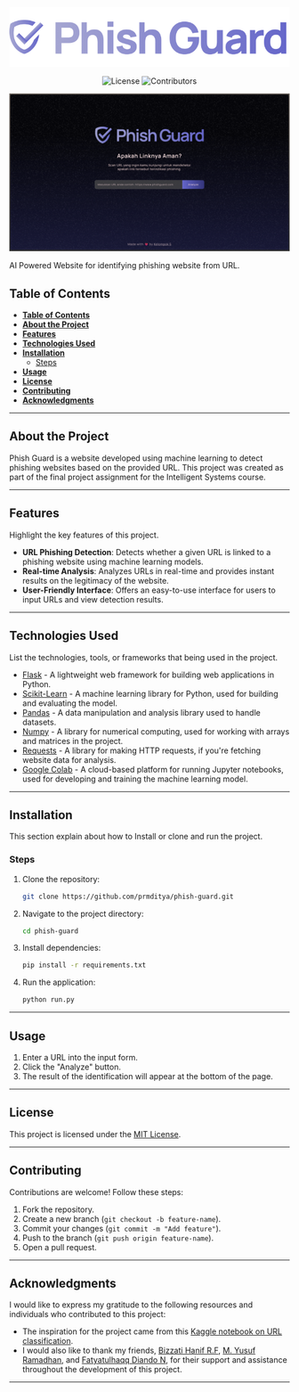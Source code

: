 <p align="center">
  <img src="./static/asset/title.png" width="600px"/>
</p>

<div align="center">

![License](https://img.shields.io/badge/license-MIT-blue)
![Contributors](https://img.shields.io/github/contributors/prmditya/phish-guard)

</div>

<img src="./static/asset/screenshot.png">

<br>

AI Powered Website for identifying phishing website from URL.

## **Table of Contents**
- [**Table of Contents**](#table-of-contents)
- [**About the Project**](#about-the-project)
- [**Features**](#features)
- [**Technologies Used**](#technologies-used)
- [**Installation**](#installation)
  - [Steps](#steps)
- [**Usage**](#usage)
- [**License**](#license)
- [**Contributing**](#contributing)
- [**Acknowledgments**](#acknowledgments)

---

## **About the Project**
Phish Guard is a website developed using machine learning to detect phishing websites based on the provided URL. This project was created as part of the final project assignment for the Intelligent Systems course.

---

## **Features**
Highlight the key features of this project.  
- **URL Phishing Detection**: Detects whether a given URL is linked to a phishing website using machine learning models.
- **Real-time Analysis**: Analyzes URLs in real-time and provides instant results on the legitimacy of the website.
- **User-Friendly Interface**: Offers an easy-to-use interface for users to input URLs and view detection results.

---

## **Technologies Used**
List the technologies, tools, or frameworks that being used in the project.  
- [Flask](https://flask.palletsprojects.com/en/stable/) - A lightweight web framework for building web applications in Python. 
- [Scikit-Learn](https://scikit-learn.org/stable/) - A machine learning library for Python, used for building and evaluating the model.
- [Pandas](https://pandas.pydata.org/docs/getting_started/index.html) - A data manipulation and analysis library used to handle datasets.
- [Numpy](https://numpy.org/) - A library for numerical computing, used for working with arrays and matrices in the project.
- [Requests](https://requests.readthedocs.io/en/latest/) - A library for making HTTP requests, if you're fetching website data for analysis.
- [Google Colab](https://colab.research.google.com/) - A cloud-based platform for running Jupyter notebooks, used for developing and training the machine learning model.

---

## **Installation**
This section explain about how to Install or clone and run the project.

### Steps
1. Clone the repository:
   ```bash
   git clone https://github.com/prmditya/phish-guard.git
   ```
2. Navigate to the project directory:
   ```bash
   cd phish-guard
   ```
3. Install dependencies:
   ```bash
   pip install -r requirements.txt
   ```
4. Run the application:
   ```bash
   python run.py
   ```

---

## **Usage**
1. Enter a URL into the input form.
2. Click the "Analyze" button.
3. The result of the identification will appear at the bottom of the page.

---

## **License**
This project is licensed under the [MIT License](LICENSE).  

---

## **Contributing**
Contributions are welcome! Follow these steps:  
1. Fork the repository.  
2. Create a new branch (`git checkout -b feature-name`).  
3. Commit your changes (`git commit -m "Add feature"`).  
4. Push to the branch (`git push origin feature-name`).  
5. Open a pull request.

---

## **Acknowledgments**
I would like to express my gratitude to the following resources and individuals who contributed to this project:

- The inspiration for the project came from this [Kaggle notebook on URL classification](https://www.kaggle.com/code/busrabetulcavusoglu/urls-classification).
- I would also like to thank my friends, [Bizzati Hanif R.F](), [M. Yusuf Ramadhan](), and [Fatyatulhaqq Diando N](), for their support and assistance throughout the development of this project.

---